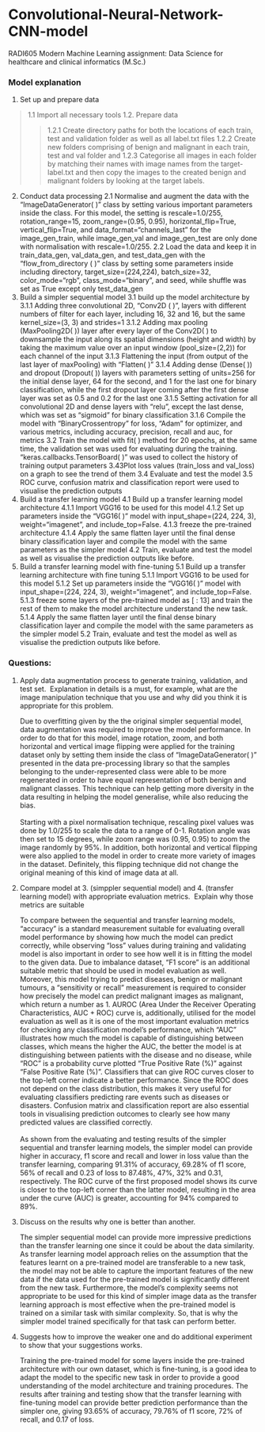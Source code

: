 # Convolutional-Neural-Network-CNN-model
RADI605 Modern Machine Learning assignment: Data Science for healthcare and clinical informatics (M.Sc.)

### Model explanation
1. Set up and prepare data
> 1.1 Import all necessary tools
> 1.2. Prepare data
>> 1.2.1 Create directory paths for both the locations of each train, test and validation folder as well as all label.txt files
>> 1.2.2 Create new folders comprising of benign and malignant in each train, test and val folder and 
>> 1.2.3 Categorise all images in each folder by matching their names with image names from the target-label.txt and then copy the images to the created benign and malignant folders by looking at the target labels. 
2. Conduct data processing
	2.1 Normalise and augment the data with the “ImageDataGenerator( )” class by setting various important parameters inside the class. For this model, the setting is rescale=1.0/255, rotation_range=15, zoom_range=(0.95, 0.95), horizontal_flip=True, vertical_flip=True, and data_format=“channels_last” for the image_gen_train, while image_gen_val and image_gen_test are only done with normalisation with rescale=1.0/255.
	2.2 Load the data and keep it in train_data_gen, val_data_gen, and test_data_gen with the “flow_from_directory ( )” class by setting some parameters inside including directory, target_size=(224,224), batch_size=32, color_mode=“rgb”, class_mode=“binary”, and seed, while shuffle was set as True except only test_data_gen
3. Build a simpler sequential model
	3.1  build up the model architecture by
		3.1.1 Adding three convolutional 2D, “Conv2D ( )”, layers with different numbers of filter for each layer, including 16, 32 and 16, but the same kernel_size=(3, 3) and strides=1 
		3.1.2 Adding max pooling (MaxPooling2D( )) layer after every layer of the Conv2D( ) to downsample the input along its spatial dimensions (height and width) by taking the maximum value over an input window (pool_size=(2,2)) for each channel of the input
		3.1.3 Flattening the input (from output of the last layer of maxPooling) with “Flatten( )” 
		3.1.4 Adding dense (Dense( )) and dropout (Dropout( )) layers with parameters setting of units=256 for the initial dense layer, 64 for the second, and 1 for the last one for binary classification, while the first dropout layer coming after the first dense layer was set as 0.5 and 0.2 for the last one
		3.1.5 Setting activation for all convolutional 2D and dense layers with “relu”, except the last dense, which was set as “sigmoid” for binary classification
		3.1.6 Compile the model with “BinaryCrossentropy” for loss, “Adam” for optimizer, and various metrics, including accuracy, precision, recall and auc, for metrics
	3.2 Train the model with fit( ) method for 20 epochs, at the same time, the validation set was used for evaluating during the training. “keras.callbacks.TensorBoard( )” was used to collect the history of training output parameters
	3.43Plot loss values (train_loss and val_loss) on a graph to see the trend of them
	3.4 Evaluate and test the model
	3.5 ROC curve, confusion matrix and classification report were used to visualise the prediction outputs
4. Build a transfer learning model
	4.1 Build up a transfer learning model architecture
		4.1.1 Import VGG16 to be used for this model
		4.1.2 Set up parameters inside the “VGG16( )” model with input_shape=(224, 224, 3), weight=“imagenet”, and include_top=False. 
		4.1.3 freeze the pre-trained architecture
		4.1.4 Apply the same flatten layer until the final dense binary classification layer and compile the model with the same parameters as the simpler model 
	4.2 Train, evaluate and test the model as well as visualise the prediction outputs like before.
5. Build a transfer learning model with fine-tuning
	5.1 Build up a transfer learning architecture with fine tuning
		5.1.1 Import VGG16 to be used for this model
		5.1.2 Set up parameters inside the “VGG16( )” model with input_shape=(224, 224, 3), weight=“imagenet”, and include_top=False. 
		5.1.3 freeze some layers of the pre-trained model as [ : 13] and train the rest of them to make the model architecture understand the new task.
		5.1.4 Apply the same flatten layer until the final dense binary classification layer and compile the model with the same parameters as the simpler model 
	5.2 Train, evaluate and test the model as well as visualise the prediction outputs like before.

### Questions:
1. Apply data augmentation process to generate training, validation, and test set.  Explanation in details is a must, for example, what are the image manipulation technique that you use and why did you think it is appropriate for this problem.

	Due to overfitting given by the the original simpler sequential model, data augmentation was required to improve the model performance. In order to do that for this model, image rotation, zoom, and both horizontal and vertical image flipping were applied for the training dataset only by setting them inside the class of “ImageDataGenerator( )” presented in the data pre-processing library so that the samples belonging to the under-represented class were able to be more regenerated in order to have equal representation of both benign and malignant classes. This technique can help getting more diversity in the data resulting in helping the model generalise, while also reducing the bias. 
	<br />
	<br />
	Starting with a pixel normalisation technique, rescaling pixel values was done by 1.0/255 to scale the data to a range of 0-1. Rotation angle was then set to 15 degrees, while zoom range was (0.95, 0.95) to zoom the image randomly by 95%. In addition, both horizontal and vertical flipping were also applied to the model in order to create more variety of images in the dataset. Definitely, this flipping technique did not change the original meaning of this kind of image data at all.

2. Compare model at 3. (simppler sequential model) and 4. (transfer learning model) with appropriate evaluation metrics.  Explain why those metrics are suitable

	To compare between the sequential and transfer learning models, “accuracy” is a standard measurement suitable for evaluating overall model performance by showing how much the model can predict correctly, while observing “loss” values during training and validating model is also important in order to see how well it is in fitting the model to the given data. Due to imbalance dataset, “F1 score” is an additional suitable metric that should be used in model evaluation as well. Moreover, this model trying to predict diseases, benign or malignant tumours, a “sensitivity or recall” measurement is required to consider how precisely the model can predict malignant images as malignant, which return a number as 1. AUROC (Area Under the Receiver Operating Characteristics, AUC + ROC) curve is, additionally, utilised for the model evaluation as well as it is one of the most important evaluation metrics for checking any classification model’s performance, which “AUC” illustrates how much the model is capable of distinguishing between classes, which means the higher the AUC, the better the model is at distinguishing between patients with the disease and no disease, while “ROC” is a probability curve plotted “True Positive Rate (%)” against “False Positive Rate (%)”. Classifiers that can give ROC curves closer to the top-left corner indicate a better performance. Since the ROC does not depend on the class distribution, this makes it very useful for evaluating classifiers predicting rare events such as diseases or disasters. Confusion matrix and classification report are also essential tools in visualising prediction outcomes to clearly see how many predicted values are classified correctly.
	<br />
	<br />
	As shown from the evaluating and testing results of the simpler sequential and transfer learning models, the simpler model can provide higher in accuracy, f1 score and recall and lower in loss value than the transfer learning, comparing 91.31%  of accuracy, 69.28% of f1 score, 56% of recall and 0.23 of loss to 87.48%, 47%, 32% and 0.31, respectively. The ROC curve of the first proposed model shows its curve is closer to the top-left corner than the latter model, resulting in the area under the curve (AUC) is greater, accounting for 94% compared to 89%. 

3. Discuss on the results why one is better than another.
	
	The simpler sequential model can provide more impressive predictions than the transfer learning one since it could be about the data similarity. As transfer learning model approach relies on the assumption that the features learnt on a pre-trained model are transferable to a new task, the model may not be able to capture the important features of the new data if the data used for the pre-trained model is significantly different from the new task. Furthermore, the model’s complexity seems not appropriate to be used for this kind of simpler image data as the transfer learning approach is most effective when the pre-trained model is trained on a similar task with similar complexity. So, that is why the simpler model trained specifically for that task can perform better.

4. Suggests how to improve the weaker one and do additional experiment to show that your suggestions works.

	Training the pre-trained model for some layers inside the pre-trained architecture with our own dataset, which is fine-tuning, is a good idea to adapt the model to the specific new task in order to provide a good understanding of the model architecture and training procedures. The results after training and testing show that the transfer learning with fine-tuning model can provide better prediction performance than the simpler one, giving 93.65% of accuracy, 79.76% of f1 score, 72% of recall, and 0.17 of loss. 
